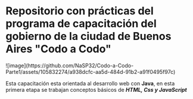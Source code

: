<h1>Repositorio con prácticas del programa de capacitación del gobierno de la ciudad de Buenos Aires "Codo a Codo"</h1> ![image](https://github.com/NaSP32/Codo-a-Codo-Parte1/assets/105832274/a938dcfc-aa5d-484d-91b2-a91f0495f97c)


Esta capacitación esta orientada al desarrollo web con **Java**, en esta primera etapa se trabajan conceptos básicos de ***HTML, Css y JavaScript***

